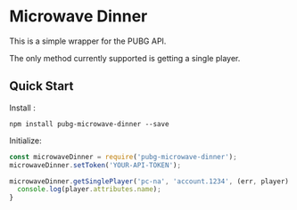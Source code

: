 # Microwave Dinner
This is a simple wrapper for the PUBG API.

The only method currently supported is getting a single player.

## Quick Start

Install :

`npm install pubg-microwave-dinner --save`

Initialize:

```javascript
const microwaveDinner = require('pubg-microwave-dinner');
microwaveDinner.setToken('YOUR-API-TOKEN');

microwaveDinner.getSinglePlayer('pc-na', 'account.1234', (err, player) => {
  console.log(player.attributes.name);
}
```
